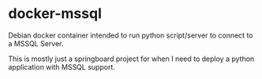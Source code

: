 # docker-mssql
Debian docker container intended to run python script/server to connect to a MSSQL Server.

This is mostly just a springboard project for when I need to deploy a python application with MSSQL support.
